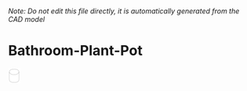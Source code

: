 ###### Note: Do not edit this file directly, it is automatically generated from the CAD model

# Bathroom-Plant-Pot

![](/project.svg)



 

